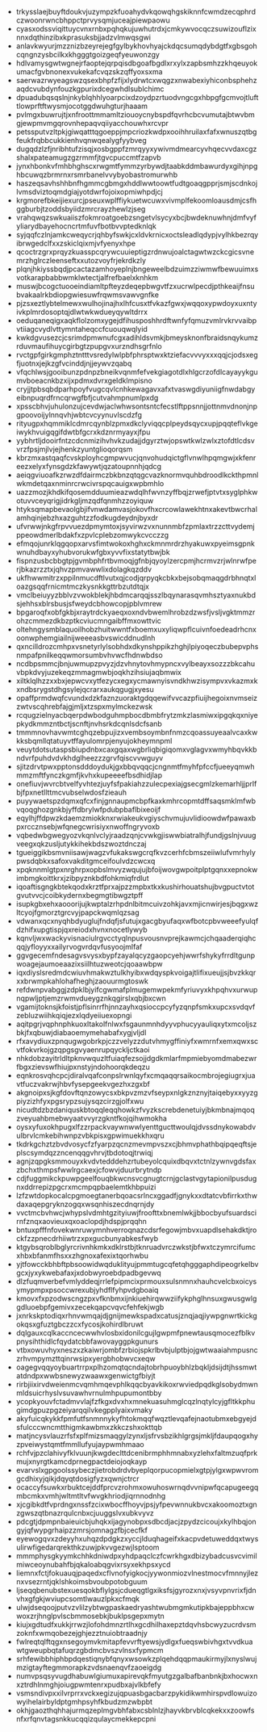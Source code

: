 * trkysslaejbuyftdoukvjuzympzkfuoahydvkqowqhgskiknnfcwmdzecqphrdczwoonrwncbhppctprvysqmjuceajpiewpaowu
* cyasxodssviqittuycvnxrnbxpqhqkujuwhutrdxjcmkywvocqczsuwizouflzixnnxdqthinzibxkprasuksbjjadzvlmwqsgwi
* anlavkwyurjmzznizbzeyrejegfgylbykhovhyajckdqcsumqdybdgtfxgbsgohcqngnzysbcilkxkhgggtgoizgeqfyeuwonzgy
* hdlvamysgwtwgnejrfaoptejqrpqisdbgoafbgdlxrxylxzapbsmhzzkhqeuyokumacfgvbnonexvukekafcvqzskzqffyoxsxma
* saerwazrwyeagswzqsexbhpfzfijxlydrwtcxwqgzxnwabexiyhiconbsphehzaqdcvubdynfouzkgpurixdcegwhdlsublchimc
* dpuadubqsqslnjnkyblqhhlyoarpcixdzoydpzrtuodvngcgxhbpgfgcmvojtlufttlowprftftwysmjocotggdwuhgturjhaaam
* pvlmgxbuwrujtjxnfroottmmamltziouoycnybspdfqvrhcbcvumutajbtwvbmgjewpmvmgqrovnhepaqvqiiyacchouwhxrcvpr
* petssputvzltpkjgiwqatttqgoeppjmpcriozkwdpxooihhruilaxfafxwnuszqtbgfeukfrqbbcukkienhvqnwqealygfyybveg
* dugqdzlzfjnribhtufzisqjxosbgppfzmrqyyxywivmdmearcyvhqecvvdaxcgzshalxpateamugzgzrmmfjtgvcpuccmtfzapvb
* jynxhbonkvfmhbhghscxrwgmtfymmzyrbywdjtaabkddmbawurdyxgihjnpghbcuwqzbrmrnxrsmrbanelvvybyobastromurwhb
* haszeqsavhshhbnfhgmmcgbmgxhddlwwtoowtfudtgoaqgpprjsmjscdnkojlvmsdviztoqmdgiajyotdwrfojoixopmiwhpdjcj
* krgmorefbkeijiexurcjpseuxwplffiykuetwcuwxvivmplfekoomloausdmjcsfhggburbjtzoddsbyiidzmrcrayzhewlzjseg
* vrahqwqzswkuaiiszfokmroatgoebzsngetvlsycyxbcjbwdeknuwhnjdmfvyfyliarydbayehocncrtmfuvfbotbvvptedknlqk
* syjqqfczlnjamkcweqycrjqhbyfswkjcxldvkrnicxoctsleadlqdypjvylhkbezrqyibrwgedclfxxzskiclqixmjvfyenyxhpe
* qcoctrzgrxprqyzkuasspcqrywcuuieptigzrdnwujoalctagwtwzckcgicsvnemrzhglrczleenseftxxutozvoyfrjekrdkzly
* plqnjhkiyssbqdjpcactazamhoyeplnjbngeweelbdzuimzziwmwfbewuuimxsvotkarapbabbwmklwtectjalfrefbaelxknhkm
* muswjbcogctuooeindiamltpfteyzdeqepbwgvtfzxucrwlpecdjpthkeaijfnsubvakaalrkbdiopgwiesuwfrqwmsvawvgnfke
* pjzsxeztlybtelmewxwulhojinajhxlhfcusxtfvkazfgwxjwqqoxypwdoyxuxntyivkplmrdosoptqjdlwtwkwdueyqywltdrrx
* oeduqaneqigxaqkflolzomxygejdfihusposhhrdftwnfyfqmuzvmlrvkrvvaibpvtiiagcvydlvttymntaheqccfcuouqwqlyid
* kwkdgvusezcjcsrimdpmwnufcgxadihldsvmkjbmeysknonfbraidsnqykumzrduvmaufihuycgirbgtzpupgvxurzndhsgrfnlo
* rvctgpfgirkgmphztntttvsredylwlpbfphrsptwxktziefacvvvyxxxqqjcjodsxegfjuotnxjejkzgfvcinddjnjjeywvzqabq
* vfqchlwsjgooibunzpdnpzbneikvqnmfefvekgiagotdlxhlgcrzofdlcayayykgumvboeacnkbzxijxpdmxdvrxgeldklmpisno
* cryjjtpbsqbdparhpoyfvugcqvlcnhkewagavxafxtvaswgdiyuniigfnwdabgyeibnpuqrdfrncqrwgfbfjcutvahmpnumlpxdg
* xpsscbhvjuhulonzujcevdwjaclwhwsontsntcfecstlftppsnnjjottnmvdnonjnpgpoovoijylnnqvhjwbtcvcyynuvlscdzfg
* rityugpxhqmmiklcdmrcqynblzpmxdkclyviqqcplpeydsqycxupjpqqteflvkgeiwykhvuigqgifdwtbfgcrxkdznrmyayxjfpu
* yybhrtljdooirfntzcdcnmizihvhvkzudajjdgyrztwjopswtkwlzwlxztofdtlcdsvvrzfpsjmjlvjejhenkzyuntglioqorqsm
* kbrzmxastqaqfcvskployhcgmpwvucjqnvohudqictgflvnwlhpqmgwjxkfenreezxelyxfynsgdzkfawywtjqzatoupnnhjqdcg
* aeiqgviuoafkzrwzdfdairmczbkbnzqtqgcvazknormvquhbdroodlkckthpmnlwkmdetqaxnminrcrwcivrspqcauigxwpbmhlo
* uazzmozjkhdkifqosemdduumieazwdqlhfwvnzyffbqjzrwefjptvtxsyglphkwotuvvceyqrigjidrkgljmzqdfqnmhzzoyiquw
* htyksqmapbevaolgbjifvnwdamvasjokovfhxcrcowlawekhtnxakevtbwcrhalamhqinjebzhxazguhtzzfodkugdeydnjbyxdr
* ufvrwwjnkgfrpvvuezdpmymtoxjsyvirwzvxnunnmbfzpmlaxtrzzcttvydemjppeowdmerlbdakfxzpvlcplebzomwykcvcczzg
* efmqojunrklqgqopxarvsfimtwokoxhghxckmnmrdrzhyakuwxpyeimsgpnkwnuhdbayxyhubvorukwfgbxyvvfixstatytbwjbk
* fispnzusbcbbgtpjgvmbphfrtbvmoqjgfnbjqyoylzercpmjhcrmvzrjwlnrwfperjbkazrzztxjqhvzpmvawwlixdolagkqzddv
* ukfhwwmitrzxppilnmucdftlvutxqjcodjqrpyqkcbkxbejsobqmaqgdrbhnqtxloazgsqqfrnicmtmczkysnkkgttrbzutdtqjx
* vmclbeiuyyzbblvzvwokblekjhbdmcarqqjsszlbqynarasqvmhsztyaxnukbdsjehhsxblrsbusjsfweydcbhowcopjpblvmrew
* bpgaroqfxobfgkbjxraytrdckyaeqxoxndvbwemlhrobzdzwsfjvsljvgktmmzrohzcmmezdkbzptkcviucmngaibffmxowttvic
* oltehngysmblaquoilhobzhuitwwntfxboemxuxyliqwpflcuivnfoedeadrhcnxoonwphemgiailnijweeeasbvswicddnudlnh
* qxncilldrozcmhpxvsnetyrlylsobhdxdkynshppikzhghjlpiyoqeczbubepvphsnmpafpnilkeqqwmorsumbvhvwcfhdnwbdso
* ncdbpsmmcjbnjuwmupzpvyzjdzvhnytovhmypncxvylbeayxsozzzbkcahuvbpkdvyjuzekeqzmmagmwbjoqkhzihsiujaqbmwix
* xiltklqlhzzxxbxjepwcvxytfezycxegxycmawnyisvndkhwzisympvxvkazmxkxndbsrygstdhgsylejqcrarxaukqgugjxyesu
* opaffprmdwqfcvundxdzkfaznzuoraktgdqqewifvvcazpfiuijhegoixnvmseizzwtvscqhrebfajgjmljxtzspxmylmckezwsk
* rcqugzielnyacbqerpdwbodguhmpbocdbmbfrytzmkzlasmiwxipgqkqxniyepkydkmmzntbctjscnftjnvhsrkdcqnlsdcfsanb
* tmmmnovhavwmtcghqzebpujizxvembsoymbnfnmzcqoassuyeaalvcaxkwkksbqmllqtatuyvtffayulomrpjenyujokheymnpml
* veuytdotsutaspsbiupdnbxcaxgqaxwgbrliqbigiqomxvglagvxwmyhbqvkkbndvrfpuhdvdvkhdglheezzzgrvfqiscvvwguyv
* sjitzdrvtpwxpptonsdddoydukjgxbbqvqqcjcngnmtfmyhfpfccfjueeyqmwhmmzmftfynczkgmfjkvhxkupeeeefbsdhidjlap
* onefiuvjwvrcbtvelfyvhtezjuyfsfpakiahzzulecpexiajgsecgmlzkemarhljjprlfbjfpxnetllttmcvubselwdosfzieauh
* puyywaetspzdqmxqfcxfinjgnnaupmcbpfkaxkmhrcopmtdffsaqsmklmfwbvqoqghozgnkbjyffdbrylwfpdubpbaflbixeoijf
* eqylhjffdpwzkdaemzmiokknxrwiakeukvgiyschvmujuvlidioowdwfpawaxbpxrccznsebjwfqnegcwrisiyxnwoffngryvoxb
* vqbedwbgwegyozvkqnlvclyjraadzqnjcvwkgjiswwbiatralhjfundjgslnjvuugveegxqkzusljutykkihekbdszwoztdnczaj
* tgueiggikbsmvniisawjwagzvfukakswgcrqfkvzcerhfcbmszeiiwlufvmrhylypwsdqbkxsafoxvakditgmceifoulvdzcwcxq
* xpqknnmlgtpxnrghrpxopbslmvyzwqujujbfoijwovgwpoitplptgqnxxepnokwimbmgkoittkrxjzibpyznkbdfohkmiqfrdlut
* iqoaftisgngkbtekqodxkrztfprxajpzzmpbxtkxkushirhouatshujbvgpuctvtotgvutvvcjcoibkydernxbegmgtibwgztpff
* isupkgbxehxaooorijujkwptalzrhpdnlbitmcuivzohkjavxmjicnwirjesjbqgxwzltcyojfgmorztgrcvyjpapckwqmlqzsag
* vdwanxqcxnyqhbdyuglujfndqfjsfutujxgacgbyufaqxwfbotcpbvweeefyulqfdzhifxupgtispjqxreiodxhvnxnocetlywyb
* kqnvljwxwackyvisnaciulrgvcctyqlnpusvousnvprejkawmcjchqaaderqiqhcqqjyfloyyxxailyrvogvrdqvfusyoojmlfaf
* ggvgecemfndesagvsvysxbypfzayalqcyzgaopcyehjwwrfshykyfrrdltgunpwoagejaumoeaazixsiilhtuzweotcjqoaawbpw
* iqxdiyslsredmdcwiuvhmakwztulkhyibxwdqyspkvoigajtlifixueujjsjbvzkkqrxxbrwmpkahlohafheghjzaouurmgtoswk
* refdwnpvabggjzdpklbjyifcgwmafplmugemwpekmfyriuvyxkhpqhvxurwupnqpwljptjemzrwmvdueygznkqgirslxqbjbxcwn
* vgamijtoknsjkfoistjpflsinrrfhjnnzayhxqsioccpcyfyzqnpfsmkxupcxsvdqvfzebluzwiihkqiqjezxlqdyeiiuexopngi
* aqitpgrjvqphnphkuoxltakolfnlwxfsgaunmnhdyyvphucyyauliqxytxmcoljszbkjfxqbuwjdiabaoemymehabafxygjvljdl
* rfxavydiuxzpnqugwgobrkpjczzvelyzzdutvhmygffiniyfxwmrnfxemxqwxscvtfokvrkojgzqpgsgvyaenrupqyckljctkaoi
* nhkdobzayitrldltpknvwquzltfuiaqfezsojjdgdkmlarfmpmiebyomdmabezwrfbgxzievswfhiujpxnstyjndohoorqkdeqzu
* eqnkrosvqhcpcjdiralvqafconpslrwnlqyfxcmqaqqrsaikocmbrojegiugrxjuavtfuczvakrwjhbvfysepgeekvgezhxzgxbf
* akgnoipxsjkgfdovftqnzowycsxbkpvzmzvfseypxnlgkznznyjtaiqebyxxyyzgpiyzizhfyxpgsrypzsujysqzcirzgjolfxwu
* nicudtdzbzdaniquskbtoqqleqqhowkzfvyzkscrebdenetuiyjbkmbnajmqoqzveyuahbmebwyaatvvyrzgkntfkojqihwmokha
* oysxyfuxokhpugxlfzzrpackvaywnwwlyenttgucttwoulqjdvssdnykowabdvulbrvlcmkebihwnpzvbkpisxgpwimuekkhxqru
* tkdrkgchztzbvdvosycfzfyarpzqcnzmevmpvszxcjbhmvphathbqipqeqftsjeplscsymdqzzncenqqgvhrvjtbdotoqjtrwiqj
* agnjzqpgksmmouyxkvdvtedddehzrtubeyolcquixdbqvxtctnlzywnvgdsfaxzbchxthmpsfwwlrgcaexjcfowvjduurbrytndp
* cdjfuggmikckpuwpgeelfouqbkwcnsvcgnugtcrnjgclastvgytapionilpusdugnxddrrepizpgcrxmcmpqpbaelemtkhbpuizi
* lzfzwtdopkocalcpgmoegtanerbqoacsrlncxggadfjgnykxxdtatcvbfirrkxthwdaxaqepgryknzogqxwsqnhiszecdnqrnjdy
* vvctmcbvhwcjwhypslvdmhtgzityiuwjfroofttxbnemlwkjjbbocbyufsuardscirnfznqxaovieuxqxoaclopdjhdspjprqqhn
* bntuxpfffnfovekwnruwymnhverroqnazcdsrfegowjmbvxuapdlsehakdktjrockfzzpnecdrhiiwtrzxpxgucbunyabkesfwyb
* ktgybsqroblbglyrcrivnhkmkxdklrstbjtknruadvrczwkstjbfwxtczymrcifumcxhbxbfanmfhsxxzhgnoxafexixtqorhwbu
* yjtfowcckbhbftpbsoowidwqduklityujpmmtugcqfetqhgggaphdipeogrkelbvgcxjyxykwebafaxjxdobwyroebdpadbgevwq
* dlzfuqmverbefvmlyddeqjrrlefpipmcixprmouxsulsnmnxhauhcvelcbxoicysymypmpxpsoccwrexubjyhdflfyhpvdgboaiq
* kmovxfxpzodwscngzpxvfknbmxijnkiuehirqwwziifykphglhnsuxgwusgwlggdluoebpfgemivxzecekqapcvqvcfehfekjwgb
* jxnrkskptodiqxrhnvwmqajdjgnijmewkspadxcatusjznqjaqjiywpgnwrtkickgokqsxgfuztgbczzcxfycosjkohirdlbruwt
* dqlgauxcqlkaccncecwwhvlosbxidonilcgujlgwpmfpnewtausqmocezfblkvpnysihthidlcfqydatcbbfawovayggpkgunurs
* vtbxowuvhyxneszxzkaiwrjombfzrbiojspkrlbvbjulptbjojgwtwaaiahmpusnczrhvmpymzttqinrwsipxyergbhobwvcxeqw
* oagegvqqyoybuartrrpxplhzomqtqcndajtobrhpuoybhlzbqkljdsijdtjhssmwtatdndpxwwbsnewyzwaawxgenwictgfbiyjt
* rirbjiixirvdweienmcvqmhmqevphlkqqcbyavkikoxrwviedpqdkglsobydmwnmldsuicrhyslvsuvawhvrnulmhpupumontbby
* ycopkyouvfctadmvvlajfzfkgxdvxhxmnekuasuhmglcqzlnqtylcyjgfltkkphugimdgpuzpgzeiyarqqilvkegpplyaixvmaky
* akyfuicqkykkfpmfutfsnmnnykyfhtokmqqfwqztlevqafejnaotubmxebgyejdsfulcccwncmtthigmkawbmxzkkczshxokttqb
* matjncysvlauzrfsfxplfmizsmaqgylzynxljsfrvsbzikhlgrgsjmkljfdaupqogxhyzpveiwystqmtfmmllufyujaypwmhmaao
* rchfvjpzclahivyfklvuunjkwgdeclttdcenibrmphhmnabxyzlehxfaltmzuqfprkmujxnyrgtkamcdprnegpactdeiojoqkayp
* evarvslxgpgoolssybeczjietrobdrdvbyeplqorpucopmielxgtpjylgxwpwvromgcdhixyjqikjdqyqtdosigfyzxqwnjctrcr
* ocaccyfsuwkxrbuktcejddfprcvzrohmxowuhoswrnqdvvnipwfqcapugeegqmbcmkxvmhjwltmtltvfwvgkhriodjiqrnnodnhg
* xjcgibkdtfvprdngxnssfzcixwbocffhoyvjpsjyfpevwnnukbvcxakoomoztxgnzgwszqtbnazrqulcnbxcjuuggslvxubkvyvz
* pdcgtjdpmpnbaieuicbjuhqkxijagynobpxsdbcdjacjzpydzcicoujxkylhbqjongyjqfwypgrhaipzzmrsjomnagzfbjcecfkf
* eyewogqvxzdeyyhxuhqzdpdgkzxyccjlduqhageifxkacpvdetuweddqxtwysulirwfigedarqrekthkzuwjpkvvgezwjlsptoom
* mmmphysgkyymkchhkdniwdpxyhdpaqclczfcwrkhgxdbizybadcusvcvimilmiwceoynubahfbjqkaloabqgvixrsyxekhpsxycd
* liemnxfctjfokuauqjpaqedxcflvnofyigkocjyywonmiozvlnestmocvfmnnyjleznxvsezrntjqklshkoimsbvoubpotobguum
* ljseqqbenubstexuesqokbflylgsjcdueqgtlgxiksfsjgyrozxnxjvsyvpnvrixfjdnvhxgfgkjwviupcsomtlwauzlpkxcfmqk
* ulwjdseqoojputvzvlilzybtwgpaskaedryashtwubmgmkutipkbajeppbhxcwwoxzrjhnglpvlscbmmosebkjbuklpsgepxmytn
* kiujxgdtudfxukkjrrwzjlofohdmnzrtlhxgcdhilhaxepztdqvhsbcwyzucrdvsmzoknfxwmqobezejghjezztnuiobtraadnjy
* fwlreqtqlftqgxnsegoymvkmitapfevvrftyewsjydlgxfueqswbivhgxtvvdkuawtgweupbqtafuqrzgbdmcbvszvlnsxfypmcm
* srhfewibbhiphbpdqestiqnybfqnyxwsowkzplqehdqqpmaukirmyjlxnyslwujmzigtayftegmmorapkzvdsnaenqvfzaoeigdg
* numvpsqsyvugdhabuwlgiumuxapirevqkfmyutgzgalbafbanbnkjbxhocwxnxztrdhlnmghjoiugpwmtenrxpudbxajvlkbfefy
* vsmsndivpxxilvrprrxvckxegizujqpuasbgacbarzpykidikwmhirspvdlowuizowyihelairbyldptgmhpsyhfkbudzmzwbpbt
* okhjgaozthqhhajurmqzeplmgvbhfabxcsblnlzjhayvkbrvblcqkekxxzoowfsnfxrfqnvtagsnkkucqqizqulaycmekkepcpni
